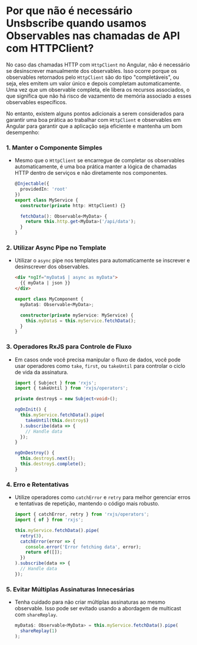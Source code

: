 # Por que não é necessário Unsbscribe quando usamos Observables nas chamadas de API com HTTPClient?

No caso das chamadas HTTP com `HttpClient` no Angular, não é necessário se desinscrever manualmente dos observables. Isso ocorre porque os observables retornados pelo `HttpClient` são do tipo "completáveis", ou seja, eles emitem um valor único e depois completam automaticamente. 
Uma vez que um observable completa, ele libera os recursos associados, o que significa que não há risco de vazamento de memória associado a esses observables específicos.

No entanto, existem alguns pontos adicionais a serem considerados para garantir uma boa prática ao trabalhar com `HttpClient` e observables em Angular para garantir que a aplicação seja eficiente e mantenha um bom desempenho:

### 1. **Manter o Componente Simples**
   - Mesmo que o `HttpClient` se encarregue de completar os observables automaticamente, é uma boa prática manter a lógica de chamadas HTTP dentro de serviços e não diretamente nos componentes.
   
     ```typescript
     @Injectable({
       providedIn: 'root'
     })
     export class MyService {
       constructor(private http: HttpClient) {}

       fetchData(): Observable<MyData> {
         return this.http.get<MyData>('/api/data');
       }
     }
     ```

### 2. **Utilizar Async Pipe no Template**
   - Utilizar o `async` pipe nos templates para automaticamente se inscrever e desinscrever dos observables.

     ```html
     <div *ngIf="myData$ | async as myData">
       {{ myData | json }}
     </div>
     ```

     ```typescript
     export class MyComponent {
       myData$: Observable<MyData>;

       constructor(private myService: MyService) {
         this.myData$ = this.myService.fetchData();
       }
     }
     ```

### 3. **Operadores RxJS para Controle de Fluxo**
   - Em casos onde você precisa manipular o fluxo de dados, você pode usar operadores como `take`, `first`, ou `takeUntil` para controlar o ciclo de vida da assinatura.

     ```typescript
     import { Subject } from 'rxjs';
     import { takeUntil } from 'rxjs/operators';

     private destroy$ = new Subject<void>();

     ngOnInit() {
       this.myService.fetchData().pipe(
         takeUntil(this.destroy$)
       ).subscribe(data => {
         // Handle data
       });
     }

     ngOnDestroy() {
       this.destroy$.next();
       this.destroy$.complete();
     }
     ```

### 4. **Erro e Retentativas**
   - Utilize operadores como `catchError` e `retry` para melhor gerenciar erros e tentativas de repetição, mantendo o código mais robusto.

     ```typescript
     import { catchError, retry } from 'rxjs/operators';
     import { of } from 'rxjs';

     this.myService.fetchData().pipe(
       retry(3),
       catchError(error => {
         console.error('Error fetching data', error);
         return of([]);
       })
     ).subscribe(data => {
       // Handle data
     });
     ```

### 5. **Evitar Múltiplas Assinaturas Innecesárias**
   - Tenha cuidado para não criar múltiplas assinaturas ao mesmo observable. Isso pode ser evitado usando a abordagem de multicast com `shareReplay`.

     ```typescript
     myData$: Observable<MyData> = this.myService.fetchData().pipe(
       shareReplay(1)
     );
     ```
